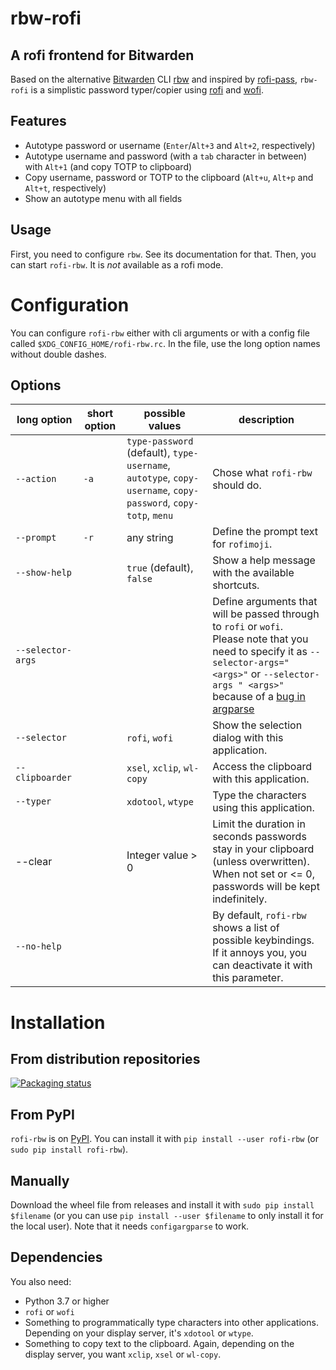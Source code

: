 # rbw-rofi
## A rofi frontend for Bitwarden

Based on the alternative [Bitwarden](https://bitwarden.com/) CLI [rbw](https://github.com/doy/rbw/) and inspired by [rofi-pass](https://github.com/carnager/rofi-pass), `rbw-rofi` is a simplistic password typer/copier using [rofi](https://github.com/davatorium/rofi) and [wofi](https://hg.sr.ht/~scoopta/wofi).

## Features
- Autotype password or username (`Enter`/`Alt+3` and `Alt+2`, respectively)
- Autotype username and password (with a `tab` character in between) with `Alt+1` (and copy TOTP to clipboard)
- Copy username, password or TOTP to the clipboard (`Alt+u`, `Alt+p` and `Alt+t`, respectively)
- Show an autotype menu with all fields

## Usage
First, you need to configure `rbw`. See its documentation for that.
Then, you can start `rofi-rbw`. It is *not* available as a rofi mode.

# Configuration
You can configure `rofi-rbw` either with cli arguments or with a config file called `$XDG_CONFIG_HOME/rofi-rbw.rc`. In the file, use the long option names without double dashes.

## Options

| long option       | short option | possible values                                                                                               | description                                                                                                                                                                                                                                  |
|-------------------|--------------|---------------------------------------------------------------------------------------------------------------|----------------------------------------------------------------------------------------------------------------------------------------------------------------------------------------------------------------------------------------------|
| `--action`        | `-a`         | `type-password` (default), `type-username`, `autotype`, `copy-username`, `copy-password`, `copy-totp`, `menu` | Chose what `rofi-rbw` should do.                                                                                                                                                                                                             |
| `--prompt`        | `-r`         | any string                                                                                                    | Define the prompt text for `rofimoji`.                                                                                                                                                                                                       |
| `--show-help`     |              | `true` (default), `false`                                                                                     | Show a help message with the available shortcuts.                                                                                                                                                                                            |
| `--selector-args` |              |                                                                                                               | Define arguments that will be passed through to `rofi` or `wofi`.<br/>Please note that you need to specify it as `--selector-args="<args>"` or `--selector-args " <args>"` because of a [bug in argparse](https://bugs.python.org/issue9334) |
| `--selector`      |              | `rofi`, `wofi`                                                                                                | Show the selection dialog with this application.                                                                                                                                                                                             |
| `--clipboarder`   |              | `xsel`, `xclip`, `wl-copy`                                                                                    | Access the clipboard with this application.                                                                                                                                                                                                  |
| `--typer`         |              | `xdotool`, `wtype`                                                                                            | Type the characters using this application.                                                                                                                                                                                                  |
|  --clear          |              | Integer value > 0                                                                                             | Limit the duration in seconds passwords stay in your clipboard (unless overwritten). When not set or <= 0, passwords will be kept indefinitely.                                                                                              |
| `--no-help`       |              |                                                                                                               | By default, `rofi-rbw` shows a list of possible keybindings. If it annoys you, you can deactivate it with this parameter.                                                                                                                    |

# Installation

## From distribution repositories
[![Packaging status](https://repology.org/badge/vertical-allrepos/rofi-rbw.svg)](https://repology.org/project/rofi-rbw/versions)

## From PyPI
`rofi-rbw` is on [PyPI](https://pypi.org/project/rofi-rbw/). You can install it with `pip install --user rofi-rbw` (or `sudo pip install rofi-rbw`).

## Manually
Download the wheel file from releases and install it with  `sudo pip install $filename` (or you can use `pip install --user $filename` to only install it for the local user).
Note that it needs `configargparse` to work.

## Dependencies
You also need:
- Python 3.7 or higher
- `rofi` or `wofi`
- Something to programmatically type characters into other applications. Depending on your display server, it's `xdotool` or `wtype`.
- Something to copy text to the clipboard. Again, depending on the display server, you want `xclip`, `xsel` or `wl-copy`.
